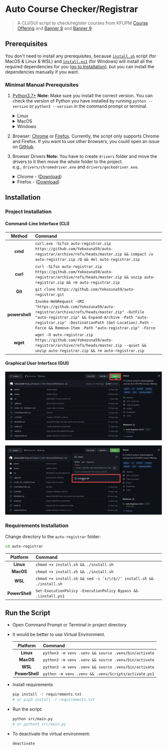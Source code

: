 # Auto Course Checker/Registrar

> A CLI/GUI script to check/register courses from KFUPM [Course Offering] and
> [Banner 8] and [Banner 9].

## Prerequisites

You don't need to install any prerequisites, because [`install.sh`](install.sh)
script (for MacOS & Linux & WSL) and [`install.ps1`](install.ps1) (for Windows)
will install all the required dependencies for you
([go to Installation](#installation)), but you can install the dependencies
manually if you want.

### Minimal Manual Prerequisites

1. [Python3.7+](https://www.python.org/downloads/)
    **Note:** Make sure you install the correct version. You can check the
    version of Python you have installed by running `python --version` or
    `python3 --version` in the command prompt or terminal.

    <details close>
    <summary>Linux</summary>
    <table>
        <tr>
            <td><strong>Package Manager</strong></td>
            <td><strong>Distributions</strong></td>
            <td><strong>Command</strong></td>
            <strong></strong>
        </tr>
        <tr>
            <td>apk</td>
            <td>Alpine Linux</td>
            <td><code>sudo apk add --no-cache python3 py3-pip</code></td>
        </tr>
        <tr>
            <td>apt-get</td>
            <td>Debian, Ubuntu, Kali... etc</td>
            <td><code>sudo apt-get install python3 python3-pip</code></td>
        </tr>
        <tr>
            <td>dnf</td>
            <td>CentOS, Fedora, Oracle Linux... etc</td>
            <td><code>sudo dnf install python3 python3-pip</code></td>
        </tr>
        <tr>
            <td>pacman</td>
            <td>Arch Linux, Manjaro, Antergos... etc</td>
            <td><code>sudo pacman -S python python-pip</code></td>
        </tr>
        <tr>
            <td>yum</td>
            <td>CentOS, Fedora, Oracle Linux... etc</td>
            <td><code>sudo yum install python3 python3-pip</code></td>
        </tr>
        <tr>
            <td>zypper</td>
            <td>openSUSE, SUSE Linux... etc</td>
            <td><code>sudo zypper install python3 python3-pip</code></td>
        </tr>
    </table>
    </details>

    <details close>
    <summary>MacOS</summary>
    <table>
        <tr>
            <td><strong>Method</strong></td>
            <td><strong>Command</strong></td>
        </tr>
        <tr>
            <td>Official Python Website</td>
            <td>
                <a href="https://www.python.org/downloads/macos">
                    https://www.python.org/downloads/macos/
                </a>
            </td>
        </tr>
        <tr>
            <td>brew</td>
            <td><code>brew install python</code></td>
        </tr>
        <tr>
            <td>MacPorts</td>
            <td><code>sudo port install python310</code></td>
        </tr>
    </table>
    </details>

    <details close>
    <summary>Windows</summary>
    <ul>
        <li>From the official
            <a href="https://www.python.org/downloads/windows/">
            Python website</a>
        <p><strong>Note:</strong> Make sure to select this option while
        installing from official website:<br>
        <img src="assets/windows-python-path.png" alt="windows-python-path"></p>
        </li>
        <li>
            Using <a href="https://www.msys2.org/">MSYS2</a>: <code>pacman -S
            python3 python3-pip</code>
        </li>
        <li>Using
            <a href="https://docs.microsoft.com/en-us/windows/wsl/">WSL:</a>
            <table>
                <tr>
                    <td><strong>Package Manager</strong></td>
                    <td><strong>Distributions</strong></td>
                    <td><strong>Command</strong></td>
                    <strong></strong>
                </tr>
                <tr>
                    <td>apk</td>
                    <td>Alpine Linux</td>
                    <td>
                        <code>sudo apk add --no-cache python3 py3-pip</code>
                    </td>
                </tr>
                <tr>
                    <td>apt-get</td>
                    <td>Debian, Ubuntu, Kali... etc</td>
                    <td>
                        <code>sudo apt-get install python3 python3-pip</code>
                    </td>
                </tr>
                <tr>
                    <td>dnf</td>
                    <td>CentOS, Fedora, Oracle Linux... etc</td>
                    <td><code>sudo dnf install python3 python3-pip</code></td>
                </tr>
                <tr>
                    <td>pacman</td>
                    <td>Arch Linux, Manjaro, Antergos... etc</td>
                    <td><code>sudo pacman -S python python-pip</code></td>
                </tr>
                <tr>
                    <td>yum</td>
                    <td>CentOS, Fedora, Oracle Linux... etc</td>
                    <td><code>sudo yum install python3 python3-pip</code></td>
                </tr>
                <tr>
                    <td>zypper</td>
                    <td>openSUSE, SUSE Linux... etc</td>
                    <td>
                        <code>sudo zypper install python3 python3-pip</code>
                    </td>
                </tr>
            </table>
        </li>
    </ul>
    </details>

2. Browser: [Chrome] or [Firefox].
    Currently, the script only supports Chrome and Firefox. If you want to use
    other browsers, you could open an issue on [GitHub][GitHub Issue].

3. Browser Drivers
    **Note:** You have to create `drivers` folder and move the drivers to it
    then move the whole folder to the project.<br>
    e.g., `drivers/chromedriver.exe` and `drivers/geckodriver.exe`.

    <details close>
    <summary>Chrome -
    (<a href="https://chromedriver.chromium.org/downloads">Download</a>)
    </summary>
        <p><strong>Note:</strong> Make sure you install the correct version. You
        can find the version of your chrome browser by searching
        <code>chrome://settings/help</code> in your chrome browser.</p>
        <img src="assets/chrome-version.png" alt="chrome-version">
    </details>

    <!-- markdownlint-disable MD013 -->

    <details close>
    <summary>Firefox -
    (<a href="https://github.com/mozilla/geckodriver/releases/latest">Download</a>)
    </summary>
        <p><strong>Note:</strong> Make sure you install the correct version. You
        can find the version of your firefox browser by searching
        <code>about:preferences#general</code> in your firefox browser and
        scroll down until you found <code>Firefox Updates</code>.</p>
        <img src="assets/firefox-version.png" alt="firefox-version"><br>
        <p>You can check what version works with your firefox driver through
        this website:
        <a href="https://firefox-source-docs.mozilla.org/testing/geckodriver/Support.html">
        https://firefox-source-docs.mozilla.org/testing/geckodriver/Support.html
            </a>
        </p>
    </details>

## Installation

### Project Installation

#### Command-Line Interface (CLI)

| Method | Command |
|:------:|:--------|
| **cmd** | `curl.exe -SLfso auto-registrar.zip https://github.com/Yokozuna59/auto-registrar/archive/refs/heads/master.zip && compact /u auto-registrar.zip /Q && del auto-registrar.zip` |
| **curl** | `curl -SLfso auto-registrar.zip https://github.com/Yokozuna59/auto-registrar/archive/refs/heads/master.zip && unzip auto-registrar.zip && rm auto-registrar.zip` |
| **Git** | `git clone https://github.com/Yokozuna59/auto-registrar.git` |
| **powershell** | `Invoke-WebRequest -URI "https://github.com/Yokozuna59/auto-registrar/archive/refs/heads/master.zip" -OutFile "auto-registrar.zip" && Expand-Archive -Path "auto-registrar.zip" -DestinationPath (Get-Location).Path -Force && Remove-Item -Path "auto-registrar.zip" -Force` |
| **wget** | `wget -O auto-registrar.zip https://github.com/Yokozuna59/auto-registrar/archive/refs/heads/master.zip --quiet && unzip auto-registrar.zip && rm auto-registrar.zip` |

#### Graphical User Interface (GUI)

![click-code-button](assets/click-code-button.png)

![click-download-button](assets/click-download-button.png)

### Requirements Installation

Change directory to the `auto-registrar` folder:

```bash
cd auto-registrar
```

| Platform | Command |
|:----------------:|:-------------------------------|
| **Linux** | `chmod +x install.sh && ./install.sh` |
| **MacOS** | `chmod +x install.sh && ./install.sh` |
| **WSL**   | `chmod +x install.sh && sed -i 's/\r$//' install.sh && ./install.sh` |
| **PowerShell** | `Set-ExecutionPolicy -ExecutionPolicy Bypass && .\install.ps1` |

## Run the Script

- Open Command Prompt or Terminal in project directory

- It would be better to use Virtual Environment.

    | Platform | Command |
    |:----------------:|:-------------------------------|
    | **Linux** | `python3 -m venv .venv && source .venv/bin/activate` |
    | **MacOS** | `python3 -m venv .venv && source .venv/bin/activate` |
    | **WSL**   | `python3 -m venv .venv && source .venv/bin/activate` |
    | **PowerShell** | `python -m venv .venv && .venv/Scripts/activate.ps1` |

- Install requirements

    ```bash
    pip install -r requirements.txt
    # or pip3 install -r requirements.txt
    ```

- Run the script:

    ```bash
    python src/main.py
    # or python3 src/main.py
    ```

- To deactivate the virtual environment:

    ```bash
    deactivate
    ```

<!-- markdownlint-disable MD013 -->

[Course Offering]: https:/registrar.kfupm.edu.sa/courses-classes/course-offering/
[Banner 8]: https://banner8-ssb.kfupm.edu.sa/PROD9/twbksite.P_DispSiteMap?menu_name_in=bmenu.P_MainMnu&depth_in=2&columns_in=3
[Banner 9]: https://banner9-registration.kfupm.edu.sa/StudentRegistrationSsb/ssb/registration/registration
[Chrome]: https://www.google.com/chrome/
[Firefox]: https://www.mozilla.org/en-US/firefox/new/
[GitHub Issue]: https://github.com/Yokozuna59/auto-registrar/issues

